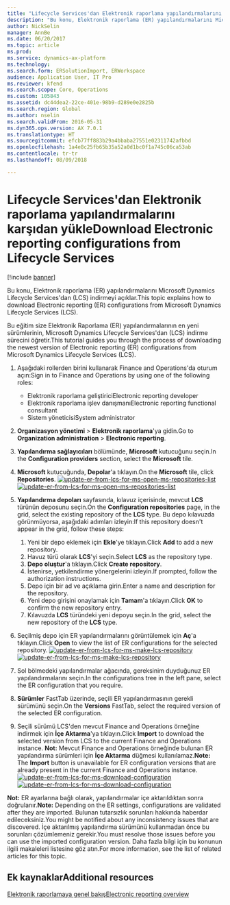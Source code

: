 ```yaml
---
title: "Lifecycle Services'dan Elektronik raporlama yapılandırmalarını karşıdan yükle"
description: "Bu konu, Elektronik raporlama (ER) yapılandırmalarını Microsoft Dynamics Lifecycle Services'dan (LCS) indirmeyi açıklar."
author: NickSelin
manager: AnnBe
ms.date: 06/20/2017
ms.topic: article
ms.prod: 
ms.service: dynamics-ax-platform
ms.technology: 
ms.search.form: ERSolutionImport, ERWorkspace
audience: Application User, IT Pro
ms.reviewer: kfend
ms.search.scope: Core, Operations
ms.custom: 105843
ms.assetid: dc44dea2-22ce-401e-98b9-d289e0e2825b
ms.search.region: Global
ms.author: nselin
ms.search.validFrom: 2016-05-31
ms.dyn365.ops.version: AX 7.0.1
ms.translationtype: HT
ms.sourcegitcommit: efcb77ff883b29a4bbaba27551e02311742afbbd
ms.openlocfilehash: 1a4e8c25fb65b35a52a0d1bc0f1a745c06ca53ab
ms.contentlocale: tr-tr
ms.lasthandoff: 08/09/2018

---
```


# <a name="download-electronic-reporting-configurations-from-lifecycle-services"></a><span data-ttu-id="f8c42-103">Lifecycle Services'dan Elektronik raporlama yapılandırmalarını karşıdan yükle</span><span class="sxs-lookup"><span data-stu-id="f8c42-103">Download Electronic reporting configurations from Lifecycle Services</span></span>

[!include [banner](../includes/banner.md)]

<span data-ttu-id="f8c42-104">Bu konu, Elektronik raporlama (ER) yapılandırmalarını Microsoft Dynamics Lifecycle Services'dan (LCS) indirmeyi açıklar.</span><span class="sxs-lookup"><span data-stu-id="f8c42-104">This topic explains how to download Electronic reporting (ER) configurations from Microsoft Dynamics Lifecycle Services (LCS).</span></span>

<span data-ttu-id="f8c42-105">Bu eğitim size Elektronik Raporlama (ER) yapılandırmalarının en yeni sürümlerinin, Microsoft Dynamics Lifecycle Services'dan (LCS) indirme sürecini öğretir.</span><span class="sxs-lookup"><span data-stu-id="f8c42-105">This tutorial guides you through the process of downloading the newest version of Electronic reporting (ER) configurations from Microsoft Dynamics Lifecycle Services (LCS).</span></span>

1.  <span data-ttu-id="f8c42-106">Aşağıdaki rollerden birini kullanarak Finance and Operations'da oturum açın:</span><span class="sxs-lookup"><span data-stu-id="f8c42-106">Sign in to Finance and Operations by using one of the following roles:</span></span>
    -   <span data-ttu-id="f8c42-107">Elektronik raporlama geliştirici</span><span class="sxs-lookup"><span data-stu-id="f8c42-107">Electronic reporting developer</span></span>
    -   <span data-ttu-id="f8c42-108">Elektronik raporlama işlev danışmanı</span><span class="sxs-lookup"><span data-stu-id="f8c42-108">Electronic reporting functional consultant</span></span>
    -   <span data-ttu-id="f8c42-109">Sistem yöneticisi</span><span class="sxs-lookup"><span data-stu-id="f8c42-109">System administrator</span></span>

2.  <span data-ttu-id="f8c42-110">**Organizasyon yönetimi** &gt; **Elektronik raporlama**'ya gidin.</span><span class="sxs-lookup"><span data-stu-id="f8c42-110">Go to **Organization administration** &gt; **Electronic reporting**.</span></span>
3.  <span data-ttu-id="f8c42-111">**Yapılandırma sağlayıcıları** bölümünde, **Microsoft** kutucuğunu seçin.</span><span class="sxs-lookup"><span data-stu-id="f8c42-111">In the **Configuration providers** section, select the **Microsoft** tile.</span></span>
4.  <span data-ttu-id="f8c42-112">**Microsoft** kutucuğunda, **Depolar**'a tıklayın.</span><span class="sxs-lookup"><span data-stu-id="f8c42-112">On the **Microsoft** tile, click **Repositories**.</span></span> <span data-ttu-id="f8c42-113">[![update-er-from-lcs-for-ms-open-ms-repositories-list](./media/update-er-from-lcs-for-ms-open-ms-repositories-list.png)](./media/update-er-from-lcs-for-ms-open-ms-repositories-list.png)</span><span class="sxs-lookup"><span data-stu-id="f8c42-113">[![update-er-from-lcs-for-ms-open-ms-repositories-list](./media/update-er-from-lcs-for-ms-open-ms-repositories-list.png)](./media/update-er-from-lcs-for-ms-open-ms-repositories-list.png)</span></span>
5.  <span data-ttu-id="f8c42-114">**Yapılandırma depoları** sayfasında, kılavuz içerisinde, mevcut **LCS** türünün deposunu seçin.</span><span class="sxs-lookup"><span data-stu-id="f8c42-114">On the **Configuration repositories** page, in the grid, select the existing repository of the **LCS** type.</span></span> <span data-ttu-id="f8c42-115">Bu depo kılavuzda görünmüyorsa, aşağıdaki adımları izleyin:</span><span class="sxs-lookup"><span data-stu-id="f8c42-115">If this repository doesn't appear in the grid, follow these steps:</span></span>
    1.  <span data-ttu-id="f8c42-116">Yeni bir depo eklemek için **Ekle**'ye tıklayın.</span><span class="sxs-lookup"><span data-stu-id="f8c42-116">Click **Add** to add a new repository.</span></span>
    2.  <span data-ttu-id="f8c42-117">Havuz türü olarak **LCS**'yi seçin.</span><span class="sxs-lookup"><span data-stu-id="f8c42-117">Select **LCS** as the repository type.</span></span>
    3.  <span data-ttu-id="f8c42-118">**Depo oluştur**'a tıklayın.</span><span class="sxs-lookup"><span data-stu-id="f8c42-118">Click **Create repository**.</span></span>
    4. <span data-ttu-id="f8c42-119">İstenirse, yetkilendirme yönergelerini izleyin.</span><span class="sxs-lookup"><span data-stu-id="f8c42-119">If prompted, follow the authorization instructions.</span></span>
    5.  <span data-ttu-id="f8c42-120">Depo için bir ad ve açıklama girin.</span><span class="sxs-lookup"><span data-stu-id="f8c42-120">Enter a name and description for the repository.</span></span>
    6.  <span data-ttu-id="f8c42-121">Yeni depo girişini onaylamak için **Tamam**'a tıklayın.</span><span class="sxs-lookup"><span data-stu-id="f8c42-121">Click **OK** to confirm the new repository entry.</span></span>
    7.  <span data-ttu-id="f8c42-122">Kılavuzda **LCS** türündeki yeni depoyu seçin.</span><span class="sxs-lookup"><span data-stu-id="f8c42-122">In the grid, select the new repository of the **LCS** type.</span></span>

6.  <span data-ttu-id="f8c42-123">Seçilmiş depo için ER yapılandırmalarını görüntülemek için **Aç**'a tıklayın.</span><span class="sxs-lookup"><span data-stu-id="f8c42-123">Click **Open** to view the list of ER configurations for the selected repository.</span></span> <span data-ttu-id="f8c42-124">[![update-er-from-lcs-for-ms-make-lcs-repository](./media/update-er-from-lcs-for-ms-make-lcs-repository.png)](./media/update-er-from-lcs-for-ms-make-lcs-repository.png)</span><span class="sxs-lookup"><span data-stu-id="f8c42-124">[![update-er-from-lcs-for-ms-make-lcs-repository](./media/update-er-from-lcs-for-ms-make-lcs-repository.png)](./media/update-er-from-lcs-for-ms-make-lcs-repository.png)</span></span>
7.  <span data-ttu-id="f8c42-125">Sol bölmedeki yapılandırmalar ağacında, gereksinim duyduğunuz ER yapılandırmalarını seçin.</span><span class="sxs-lookup"><span data-stu-id="f8c42-125">In the configurations tree in the left pane, select the ER configuration that you require.</span></span>
8.  <span data-ttu-id="f8c42-126">**Sürümler** FastTab üzerinde, seçili ER yapılandırmasının gerekli sürümünü seçin.</span><span class="sxs-lookup"><span data-stu-id="f8c42-126">On the **Versions** FastTab, select the required version of the selected ER configuration.</span></span>
9.  <span data-ttu-id="f8c42-127">Seçili sürümü LCS'den mevcut Finance and Operations örneğine indirmek için **İçe Aktarma**'ya tıklayın.</span><span class="sxs-lookup"><span data-stu-id="f8c42-127">Click **Import** to download the selected version from LCS to the current Finance and Operations instance.</span></span> <span data-ttu-id="f8c42-128">**Not:** Mevcut Finance and Operations örneğinde bulunan ER yapılandırma sürümleri için **İçe Aktarma** düğmesi kullanılamaz.</span><span class="sxs-lookup"><span data-stu-id="f8c42-128">**Note:** The **Import** button is unavailable for ER configuration versions that are already present in the current Finance and Operations instance.</span></span> <span data-ttu-id="f8c42-129">[![update-er-from-lcs-for-ms-download-configuration](./media/update-er-from-lcs-for-ms-download-configuration.png)](./media/update-er-from-lcs-for-ms-download-configuration.png)</span><span class="sxs-lookup"><span data-stu-id="f8c42-129">[![update-er-from-lcs-for-ms-download-configuration](./media/update-er-from-lcs-for-ms-download-configuration.png)](./media/update-er-from-lcs-for-ms-download-configuration.png)</span></span>

<span data-ttu-id="f8c42-130">**Not:** ER ayarlarına bağlı olarak, yapılandırmalar içe aktarıldıktan sonra doğrulanır.</span><span class="sxs-lookup"><span data-stu-id="f8c42-130">**Note:** Depending on the ER settings, configurations are validated after they are imported.</span></span> <span data-ttu-id="f8c42-131">Bulunan tutarsızlık sorunları hakkında haberdar edileceksiniz.</span><span class="sxs-lookup"><span data-stu-id="f8c42-131">You might be notified about any inconsistency issues that are discovered.</span></span> <span data-ttu-id="f8c42-132">İçe aktarılmış yapılandırma sürümünü kullanmadan önce bu sorunları çözümlemeniz gerekir.</span><span class="sxs-lookup"><span data-stu-id="f8c42-132">You must resolve those issues before you can use the imported configuration version.</span></span> <span data-ttu-id="f8c42-133">Daha fazla bilgi için bu konunun ilgili makaleleri listesine göz atın.</span><span class="sxs-lookup"><span data-stu-id="f8c42-133">For more information, see the list of related articles for this topic.</span></span>

<a name="additional-resources"></a><span data-ttu-id="f8c42-134">Ek kaynaklar</span><span class="sxs-lookup"><span data-stu-id="f8c42-134">Additional resources</span></span>
--------

[<span data-ttu-id="f8c42-135">Elektronik raporlamaya genel bakış</span><span class="sxs-lookup"><span data-stu-id="f8c42-135">Electronic reporting overview</span></span>](general-electronic-reporting.md)





